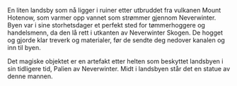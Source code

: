 En liten landsby som nå ligger i ruiner etter utbruddet fra vulkanen Mount Hotenow, som varmer opp vannet som strømmer gjennom Neverwinter. Byen var i sine storhetsdager et perfekt sted for tømmerhoggere og handelsmenn, da den lå rett i utkanten av Neverwinter Skogen. De hogget og gjorde klar treverk og materialer, før de sendte deg nedover kanalen og inn til byen.

Det magiske objektet er en artefakt etter helten som beskyttet landsbyen i sin tidligere tid, Palien av Neverwinter. Midt i landsbyen står det en statue av denne mannen. 